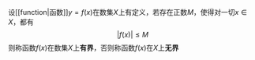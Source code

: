 设[[function|函数]]$y=f(x)$在数集$X$上有定义，若存在正数$M$，使得对一切$x\in X$，都有
$$|f(x)|\le M$$
则称函数$f(x)$在数集$X$上**有界**，否则称函数$f(x)$在$X$上**无界**